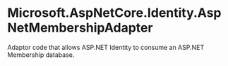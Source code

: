 # Microsoft.AspNetCore.Identity.AspNetMembershipAdapter
Adaptor code that allows ASP.NET Identity to consume an ASP.NET Membership database.
